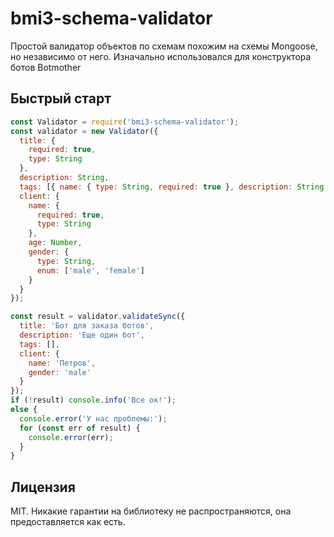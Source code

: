 # bmi3-schema-validator
Простой валидатор объектов по схемам похожим на схемы Mongoose, но независимо от него. Изначально использовался для конструктора ботов Botmother

## Быстрый старт
```javascript
const Validator = require('bmi3-schema-validator');
const validator = new Validator({
  title: {
    required: true,
    type: String
  },
  description: String,
  tags: [{ name: { type: String, required: true }, description: String }],
  client: {
    name: {
      required: true,
      type: String
    },
    age: Number,
    gender: {
      type: String,
      enum: ['male', 'female']
    }
  }
});

const result = validator.validateSync({
  title: 'Бот для заказа ботов',
  description: 'Еще один бот',
  tags: [],
  client: {
    name: 'Петров',
    gender: 'male'
  }
});
if (!result) console.info('Все ок!');
else {
  console.error('У нас проблемы:');
  for (const err of result) {
    console.error(err);
  }
}
```

## Лицензия
MIT. Никакие гарантии на библиотеку не распространяются, она предоставляется как есть.
